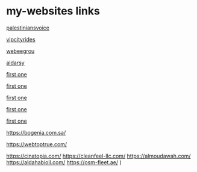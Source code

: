 # my-websites links
[palestiniansvoice](
https://palestiniansvoice.com/)

[vipcityrides](
https://vipcityrides.com/)

[webeegrou](
https://webeegroup.com/)

[aldarsy](
https://aldarsy.com/
)

[first one](
https://palestiniansvoice.com/)

[first one](
https://palestiniansvoice.com/)

[first one](
https://palestiniansvoice.com/)

[first one](
https://palestiniansvoice.com/)

[first one](
https://palestiniansvoice.com/)


















https://bogenia.com.sa/

https://webtoptrue.com/

https://cinatopia.com/
https://cleanfeel-llc.com/
https://almoudawah.com/
https://aldahabioil.com/
https://osm-fleet.ae/
)
